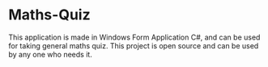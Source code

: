 # Maths-Quiz
This application is made in Windows Form Application C#, and can be used for taking general maths quiz.
This project is open source and can be used by any one who needs it.
